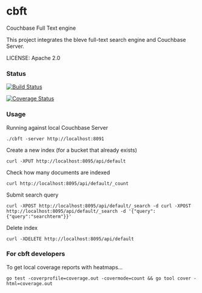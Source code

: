 cbft
====

Couchbase Full Text engine

This project integrates the bleve full-text search engine and Couchbase Server.

LICENSE: Apache 2.0

### Status

[![Build Status](https://drone.io/github.com/couchbaselabs/cbft/status.png)](https://drone.io/github.com/couchbaselabs/cbft/latest)

[![Coverage Status](https://img.shields.io/coveralls/couchbaselabs/cbft.svg)](https://coveralls.io/r/couchbaselabs/cbft?branch=master)

### Usage

Running against local Couchbase Server

```./cbft -server http://localhost:8091```

Create a new index (for a bucket that already exists)

```curl -XPUT http://localhost:8095/api/default```

Check how many documents are indexed

```curl http://localhost:8095/api/default/_count```

Submit search query

```curl -XPOST http://localhost:8095/api/default/_search -d curl -XPOST http://localhost:8095/api/default/_search -d '{"query": {"query":"searchterm"}}'```

Delete index

```curl -XDELETE http://localhost:8095/api/default```

### For cbft developers

To get local coverage reports with heatmaps...

    go test -coverprofile=coverage.out -covermode=count && go tool cover -html=coverage.out

